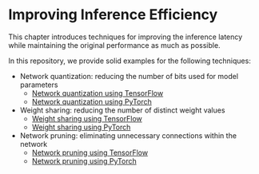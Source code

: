 # Improving Inference Efficiency

This chapter introduces techniques for improving the inference latency while maintaining the original performance as much as possible.

In this repository, we provide solid examples for the following techniques:

* Network quantization: reducing the number of bits used for model parameters
  * [Network quantization using TensorFlow](./network_quantization_tf.ipynb)
  * [Network quantization using PyTorch](./network_quantization_pytorch.ipynb)
* Weight sharing: reducing the number of distinct weight values
  * [Weight sharing using TensorFlow](./weight_sharing_tf.ipynb)
  * [Weight sharing using PyTorch](./weight_sharing_pytorch.ipynb)
* Network pruning: eliminating unnecessary connections within the network
  * [Network pruning using TensorFlow](./network_pruning_tf.ipynb)
  * [Network pruning using PyTorch](./network_pruning_pytorch.ipynb)
